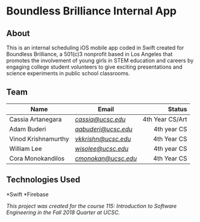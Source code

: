# Boundless Brilliance Internal App

## About
This is an internal scheduling iOS mobile app coded in Swift created for Boundless Brilliance, a 501(c)3 nonprofit based in Los Angeles that promotes the involvement of young girls in STEM education and careers by engaging college student volunteers to give exciting presentations and science experiments in public school classrooms.

## Team
|Name        |Email            |Status                  |
|------------|------------------|----------------------:|
|Cassia Artanegara|*cassia@ucsc.edu*  |4th Year CS/Art | 
|Adam Buderi|*aabuderi@ucsc.edu*|4th year CS|
|Vinod Krishnamurthy   |*vkkrishn@ucsc.edu*  |4th Year CS|
|William Lee|*wisolee@ucsc.edu*|4th year CS|
|Cora Monokandilos     |*cmonokan@ucsc.edu*  |4th Year CS     |

## Technologies Used
*Swift
*Firebase

*This project was created for the course 115: Introduction to Software Engineering in the Fall 2018 Quarter at UCSC.*
